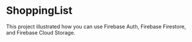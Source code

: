 # ShoppingList

This project illustrated how you can use Firebase Auth, Firebase Firestore, and Firebase Cloud Storage.
